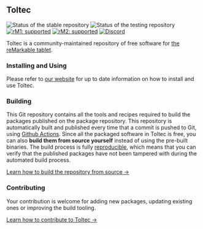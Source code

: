 ## Toltec

![Status of the stable repository](https://github.com/toltec-dev/toltec/workflows/stable/badge.svg)
![Status of the testing repository](https://github.com/toltec-dev/toltec/workflows/testing/badge.svg)
[![rM1: supported](https://img.shields.io/badge/rM1-supported-green)](https://remarkable.com/store/remarkable)
[![rM2: supported](https://img.shields.io/badge/rM2-supported-green)](https://remarkable.com/store/remarkable-2)
[![Discord](https://img.shields.io/discord/385916768696139794.svg?label=reMarkable&logo=discord&logoColor=ffffff&color=7389D8&labelColor=6A7EC2)](https://discord.gg/ATqQGfu)

Toltec is a community-maintained repository of free software for [the reMarkable tablet](https://remarkable.com/).

### Installing and Using

Please refer to [our website](https://toltec-dev.org/) for up to date information on how to install and use Toltec.

### Building

This Git repository contains all the tools and recipes required to build the packages published on the package repository.
This repository is automatically built and published every time that a commit is pushed to Git, using [Github Actions](https://docs.github.com/en/actions).
Since all the packaged software in Toltec is free, you can also **build them from source yourself** instead of using the pre-built binaries.
The build process is fully [reproducible](https://reproducible-builds.org/), which means that you can verify that the published packages have not been tampered with during the automated build process.

[Learn how to build the repository from source →](docs/building.md)

### Contributing

Your contribution is welcome for adding new packages, updating existing ones or improving the build tooling.

[Learn how to contribute to Toltec →](docs/contributing.md)
